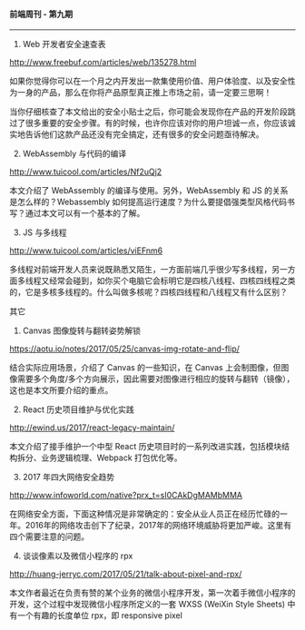 #### 前端周刊 - 第九期

------

1. Web 开发者安全速查表

http://www.freebuf.com/articles/web/135278.html

如果你觉得你可以在一个月之内开发出一款集使用价值、用户体验度、以及安全性为一身的产品，那么在你将产品原型真正推上市场之前，请一定要三思啊！

当你仔细核查了本文给出的安全小贴士之后，你可能会发现你在产品的开发阶段跳过了很多重要的安全步骤。有的时候，也许你应该对你的用户坦诚一点，你应该诚实地告诉他们这款产品还没有完全搞定，还有很多的安全问题亟待解决。

2. WebAssembly 与代码的编译

http://www.tuicool.com/articles/Nf2uQj2

本文介绍了 WebAssembly 的编译与使用。另外，WebAssembly 和 JS 的关系是怎么样的？Webassembly 如何提高运行速度？为什么要提倡强类型风格代码书写？通过本文可以有一个基本的了解。

3. JS 与多线程

http://www.tuicool.com/articles/viEFnm6

多线程对前端开发人员来说既熟悉又陌生，一方面前端几乎很少写多线程，另一方面多线程又经常会碰到，如你买个电脑它会标明它是四核八线程、四核四线程之类的，它是多核多线程的。什么叫做多核呢？四核四线程和八线程又有什么区别？

其它

1. Canvas 图像旋转与翻转姿势解锁

https://aotu.io/notes/2017/05/25/canvas-img-rotate-and-flip/

结合实际应用场景，介绍了 Canvas 的一些知识，在 Canvas 上会制图像，但图像需要多个角度/多个方向展示，因此需要对图像进行相应的旋转与翻转（镜像），这也是本文所要介绍的重点。

2. React 历史项目维护与优化实践

http://ewind.us/2017/react-legacy-maintain/

本文介绍了接手维护一个中型 React 历史项目时的一系列改进实践，包括模块结构拆分、业务逻辑梳理、Webpack 打包优化等。

3. 2017 年四大网络安全趋势

http://www.infoworld.com/native?prx_t=sI0CAkDgMAMbMMA

在网络安全方面，下面这种情况是非常确定的：安全从业人员正在经历忙碌的一年。2016年的网络攻击创下了纪录，2017年的网络环境威胁将更加严峻。这里有四个需要注意的问题。

4. 谈谈像素以及微信小程序的 rpx

http://huang-jerryc.com/2017/05/21/talk-about-pixel-and-rpx/

本文作者最近在负责有赞的某个业务的微信小程序开发，第一次着手微信小程序的开发，这个过程中发现微信小程序所定义的一套 WXSS (WeiXin Style Sheets) 中有一个有趣的长度单位 rpx，即 responsive pixel

